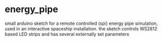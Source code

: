 # energy_pipe
small arduino sketch for a remote controlled (spi) energy pipe simulation, used in an interactive spaceship installation. the sketch controls WS2812 based LED strips and has several externally set parameters
